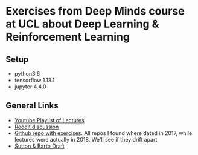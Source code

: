 # Exercises from Deep Minds course at UCL about Deep Learning & Reinforcement Learning

## Setup

- python3.6
- tensorflow 1.13.1
- jupyter 4.4.0

## General Links

- [Youtube Playlist of Lectures](https://www.youtube.com/watch?v=iOh7QUZGyiU&list=PLqYmG7hTraZDNJre23vqCGIVpfZ_K2RZs)
- [Reddit discussion](https://www.reddit.com/r/reinforcementlearning/comments/9zoety/course_advanced_deep_learning_and_reinforcement/eabzzh2/)
- [Github repo with exercises](https://github.com/RylanSchaeffer/ucl-adv-dl-rl). All repos I found where dated in 2017, while lectures were actually in 2018. We'll see if they drift apart.
- [Sutton & Barto Draft](http://incompleteideas.net/book/RLbook2018trimmed.pdf)
